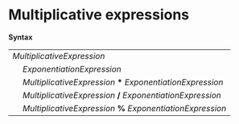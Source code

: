 # Multiplicative expressions

**Syntax**

<table>
    <tr>
        <td colspan="2"><i>MultiplicativeExpression</i></td>
    </tr>
    <tr>
        <td>&nbsp;</td><td><i>ExponentiationExpression</i></td>
    </tr>
    <tr>
        <td>&nbsp;</td><td><i>MultiplicativeExpression</i> <b>*</b> <i>ExponentiationExpression</i></td>
    </tr>
    <tr>
        <td>&nbsp;</td><td><i>MultiplicativeExpression</i> <b>/</b> <i>ExponentiationExpression</i></td>
    </tr>
    <tr>
        <td>&nbsp;</td><td><i>MultiplicativeExpression</i> <b>%</b> <i>ExponentiationExpression</i></td>
    </tr>
</table>